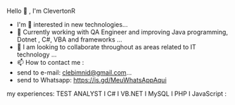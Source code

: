 Hello 👋 , I'm ClevertonR
- I'm 👀 interested in new technologies...
- 🌱 Currently working with QA Engineer and improving Java programming, Dotnet , C#, VBA and frameworks ...
- 💞️ I am looking to collaborate throughout as areas related to IT technology ...
- 📫 How to contact me : 
- send to e-mail: clebimnid@gmail.com...
- send to Whatsapp: https://is.gd/MeuWhatsAppAqui

<!---
ClevertonR/ClevertonR is a ✨ special ✨ repository because its `README.md` (this file) appears on your GitHub profile.
You can click the Preview link to take a look at your changes.
--->
my experiences:
TEST ANALYST I C# I VB.NET I MySQL I PHP I JavaScript :




